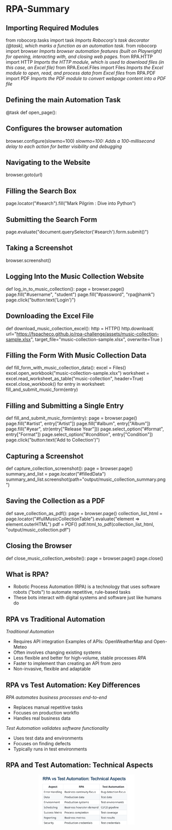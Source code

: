 # RPA-Summary
## Importing Required Modules
from robocorp.tasks import task *Imports Robocorp's task decorator (@task), which marks a function as an automation task.*
from robocorp import browser *Imports browser automation features (built on Playwright) for opening, interacting with, and closing web pages.*
from RPA.HTTP import HTTP *Imports the HTTP module, which is used to download files (in this case, an Excel file)*
from RPA.Excel.Files import Files *Imports the Excel module to open, read, and process data from Excel files*
from RPA.PDF import PDF *Imports the PDF module to convert webpage content into a PDF file*
## Defining the main Automation Task
@task
def open_page():
## Configures the browser automation
browser.configure(slowmo=100) *slowmo=100: Adds a 100-millisecond delay to each action for better visibility and debugging*
## Navigating to the Website
browser.goto(url)
## Filling the Search Box
page.locator("#search").fill("Mark Pilgrim : Dive into Python")
## Submitting the Search Form
page.evaluate("document.querySelector('#search').form.submit()")
## Taking a Screenshot
browser.screenshot()
## Logging Into the Music Collection Website
def log_in_to_music_collection():
    page = browser.page()
    page.fill("#username", "student")
    page.fill("#password", "rpa@hamk")
    page.click("button:text('Login')")
## Downloading the Excel File
def download_music_collection_excel():
    http = HTTP()
    http.download(
        url="https://fspacheco.github.io/rpa-challenge/assets/music-collection-sample.xlsx", 
        target_file="music-collection-sample.xlsx",
        overwrite=True
    )
## Filling the Form With Music Collection Data
def fill_form_with_music_collection_data():
    excel = Files()
    excel.open_workbook("music-collection-sample.xlsx")
    worksheet = excel.read_worksheet_as_table("music-collection", header=True)
    excel.close_workbook()
    for entry in worksheet:
        fill_and_submit_music_form(entry)
## Filling and Submitting a Single Entry
def fill_and_submit_music_form(entry):
    page = browser.page()
    page.fill("#artist", entry["Artist"])
    page.fill("#album", entry["Album"])
    page.fill("#year", str(entry["Release Year"]))
    page.select_option("#format", entry["Format"])
    page.select_option("#condition", entry["Condition"])
    page.click("button:text('Add to Collection')")
## Capturing a Screenshot
def capture_collection_screenshot():
    page = browser.page()
    summary_and_list = page.locator("#filledData")
    summary_and_list.screenshot(path="output/music_collection_summary.png")
## Saving the Collection as a PDF
def save_collection_as_pdf():
    page = browser.page()
    collection_list_html = page.locator("#fullMusicCollectionTable").evaluate("element => element.outerHTML")
    pdf = PDF()
    pdf.html_to_pdf(collection_list_html, "output/music_collection.pdf")
## Closing the Browser
def close_music_collection_website():
    page = browser.page()
    page.close()

## What is RPA?
- Robotic Process Automation (RPA) is a technology that uses software robots
("bots") to automate repetitive, rule-based tasks
- These bots interact with digital systems and software just like humans do

## RPA vs Traditional Automation
*Traditional Automation*

- Requires API integration
Examples of APIs: OpenWeatherMap and Open-Meteo
- Often involves changing existing systems
- Less flexible and better for high-volume, stable processes
*RPA*
- Faster to implement than creating an API from zero
- Non-invasive, flexible and adaptable
## RPA vs Test Automation: Key Differences

*RPA automates business processes end-to-end*
- Replaces manual repetitive tasks
- Focuses on production workflo
- Handles real business data

*Test Automation validates software functionality*
- Uses test data and environments
- Focuses on finding defects
- Typically runs in test environments

## RPA and Test Automation: Technical Aspects
<p align="center">
  <img src="1.png" alt="Final Output" width="300"/>
</p>